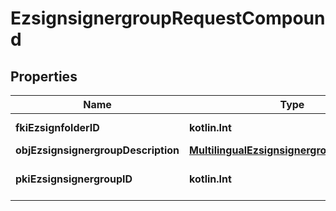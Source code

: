 
# EzsignsignergroupRequestCompound

## Properties
Name | Type | Description | Notes
------------ | ------------- | ------------- | -------------
**fkiEzsignfolderID** | **kotlin.Int** | The unique ID of the Ezsignfolder | 
**objEzsignsignergroupDescription** | [**MultilingualEzsignsignergroupDescription**](MultilingualEzsignsignergroupDescription.md) |  | 
**pkiEzsignsignergroupID** | **kotlin.Int** | The unique ID of the Ezsignsignergroup |  [optional]



